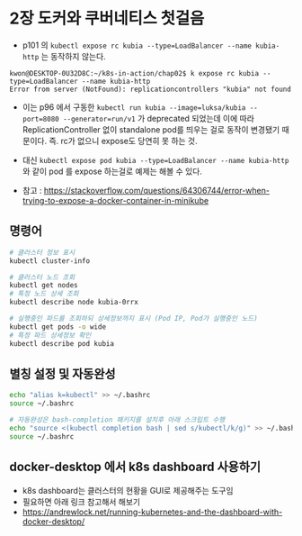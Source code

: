 # 2장 도커와 쿠버네티스 첫걸음

* p101 의 `kubectl expose rc kubia --type=LoadBalancer --name kubia-http` 는 동작하지 않는다.
```
kwon@DESKTOP-0U32D8C:~/k8s-in-action/chap02$ k expose rc kubia --type=LoadBalancer --name kubia-http
Error from server (NotFound): replicationcontrollers "kubia" not found
```
* 이는 p96 에서 구동한 `kubectl run kubia --image=luksa/kubia --port=8080 --generator=run/v1`  가 deprecated 되었는데 이에 따라 ReplicationController 없이 standalone pod를 띄우는 걸로 동작이 변경됐기 때문이다. 즉. rc가 없으니 expose도 당연히 못 하는 것.
* 대신 `kubectl expose pod kubia --type=LoadBalancer --name kubia-http` 와 같이 pod 를 expose 하는걸로 예제는 해볼 수 있다.

* 참고 : https://stackoverflow.com/questions/64306744/error-when-trying-to-expose-a-docker-container-in-minikube


## 명령어

```bash
# 클러스터 정보 표시
kubectl cluster-info

# 클러스터 노드 조회
kubectl get nodes
# 특정 노드 상세 조회
kubectl describe node kubia-0rrx

# 실행중인 파드를 조회하되 상세정보까지 표시 (Pod IP, Pod가 실행중인 노드)
kubectl get pods -o wide
# 특정 파드 상세정보 확인
kubectl describe pod kubia
```

## 별칭 설정 및 자동완성

```bash
echo "alias k=kubectl" >> ~/.bashrc
source ~/.bashrc

# 자동완성은 bash-completion 패키지를 설치후 아래 스크립트 수행
echo "source <(kubectl completion bash | sed s/kubectl/k/g)" >> ~/.bashrc
source ~/.bashrc
```

## docker-desktop 에서 k8s dashboard 사용하기

* k8s dashboard는 클러스터의 현황을 GUI로 제공해주는 도구임
* 필요하면 아래 링크 참고해서 해보기
* https://andrewlock.net/running-kubernetes-and-the-dashboard-with-docker-desktop/